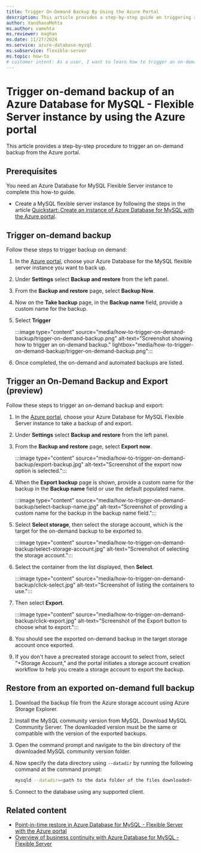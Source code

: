 ```yaml
---
title: Trigger On-Demand Backup By Using the Azure Portal
description: This article provides a step-by-step guide on triggering an on-demand backup of an Azure Database for MySQL - Flexible Server instance.
author: VandhanaMehta
ms.author: vamehta
ms.reviewer: maghan
ms.date: 11/27/2024
ms.service: azure-database-mysql
ms.subservice: flexible-server
ms.topic: how-to
# customer intent: As a user, I want to learn how to trigger an on-demand backup from the Azure portal so that I can have more control over my database backups.
---
```


# Trigger on-demand backup of an Azure Database for MySQL - Flexible Server instance by using the Azure portal

This article provides a step-by-step procedure to trigger an on-demand backup from the Azure portal.

## Prerequisites

You need an Azure Database for MySQL Flexible Server instance to complete this how-to guide.

- Create a MySQL flexible server instance by following the steps in the article [Quickstart: Create an instance of Azure Database for MySQL with the Azure portal](quickstart-create-server-portal.md).

## Trigger on-demand backup

Follow these steps to trigger backup on demand:

1. In the [Azure portal](https://portal.azure.com/), choose your Azure Database for the MySQL flexible server instance you want to back up.

1. Under **Settings** select **Backup and restore** from the left panel.

1. From the **Backup and restore** page, select **Backup Now**.

1. Now on the **Take backup** page, in the **Backup name** field, provide a custom name for the backup.

1. Select **Trigger**

    :::image type="content" source="media/how-to-trigger-on-demand-backup/trigger-on-demand-backup.png" alt-text="Screenshot showing how to trigger an on-demand backup." lightbox="media/how-to-trigger-on-demand-backup/trigger-on-demand-backup.png":::

1. Once completed, the on-demand and automated backups are listed.

## Trigger an On-Demand Backup and Export (preview)

Follow these steps to trigger an on-demand backup and export:

1. In the [Azure portal](https://portal.azure.com/), choose your Azure Database for MySQL Flexible Server instance to take a backup of and export.

1. Under **Settings** select **Backup and restore** from the left panel.

1. From the **Backup and restore** page, select **Export now**.

    :::image type="content" source="media/how-to-trigger-on-demand-backup/export-backup.jpg" alt-text="Screenshot of the export now option is selected.":::

1. When the **Export backup** page is shown, provide a custom name for the backup in the **Backup name** field or use the default populated name.

    :::image type="content" source="media/how-to-trigger-on-demand-backup/select-backup-name.jpg" alt-text="Screenshot of providing a custom name for the backup in the backup name field.":::

1. Select **Select storage**, then select the storage account, which is the target for the on-demand backup to be exported to.

    :::image type="content" source="media/how-to-trigger-on-demand-backup/select-storage-account.jpg" alt-text="Screenshot of selecting the storage account.":::

1. Select the container from the list displayed, then **Select**.

    :::image type="content" source="media/how-to-trigger-on-demand-backup/click-select.jpg" alt-text="Screenshot of listing the containers to use.":::

1. Then select **Export**.

    :::image type="content" source="media/how-to-trigger-on-demand-backup/click-export.jpg" alt-text="Screenshot of the Export button to choose what to export.":::

1. You should see the exported on-demand backup in the target storage account once exported.

1. If you don't have a precreated storage account to select from, select "+Storage Account," and the portal initiates a storage account creation workflow to help you create a storage account to export the backup.

## Restore from an exported on-demand full backup

1. Download the backup file from the Azure storage account using Azure Storage Explorer.

1. Install the MySQL community version from MySQL. Download MySQL Community Server. The downloaded version must be the same or compatible with the version of the exported
backups.

1. Open the command prompt and navigate to the bin directory of the downloaded MySQL community version folder.

1. Now specify the data directory using `--datadir` by running the following command at the command prompt:

    ```bash
    mysqld --datadir=<path to the data folder of the files downloaded>
    ```

1. Connect to the database using any supported client.

## Related content

- [Point-in-time restore in Azure Database for MySQL - Flexible Server with the Azure portal](how-to-restore-server-portal.md)
- [Overview of business continuity with Azure Database for MySQL - Flexible Server](concepts-business-continuity.md)

